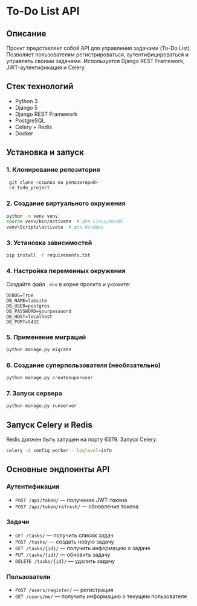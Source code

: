# To-Do List API

## Описание
Проект представляет собой API для управления задачами (To-Do List). Позволяет пользователям регистрироваться, аутентифицироваться и управлять своими задачами. Используется Django REST Framework, JWT-аутентификация и Celery.

## Стек технологий
- Python 3
- Django 5
- Django REST Framework
- PostgreSQL
- Celery + Redis
- Docker

## Установка и запуск

### 1. Клонирование репозитория
```sh
 git clone <ссылка на репозиторий>
 cd todo_project
```

### 2. Создание виртуального окружения
```sh
python -m venv venv
source venv/bin/activate  # для Linux/macOS
venv\Scripts\activate  # для Windows
```

### 3. Установка зависимостей
```sh
pip install -r requirements.txt
```

### 4. Настройка переменных окружения
Создайте файл `.env` в корне проекта и укажите:
```
DEBUG=True
DB_NAME=labsite
DB_USER=postgres
DB_PASSWORD=yourpassword
DB_HOST=localhost
DB_PORT=5432
```

### 5. Применение миграций
```sh
python manage.py migrate
```

### 6. Создание суперпользователя (необязательно)
```sh
python manage.py createsuperuser
```

### 7. Запуск сервера
```sh
python manage.py runserver
```

## Запуск Celery и Redis
Redis должен быть запущен на порту 6379. Запуск Celery:
```sh
celery -A config worker --loglevel=info
```

## Основные эндпоинты API

### Аутентификация
- `POST /api/token/` — получение JWT-токена
- `POST /api/token/refresh/` — обновление токена

### Задачи
- `GET /tasks/` — получить список задач
- `POST /tasks/` — создать новую задачу
- `GET /tasks/{id}/` — получить информацию о задаче
- `PUT /tasks/{id}/` — обновить задачу
- `DELETE /tasks/{id}/` — удалить задачу

### Пользователи
- `POST /users/register/` — регистрация
- `GET /users/me/` — получить информацию о текущем пользователе
